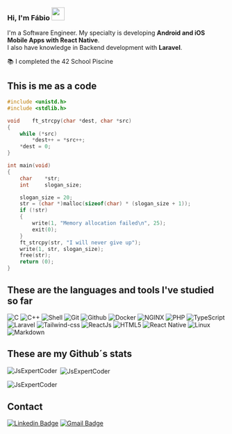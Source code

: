 ### Hi, I'm Fábio <img src="https://media.giphy.com/media/hvRJCLFzcasrR4ia7z/giphy.gif" width="30" >

I'm a Software Engineer. My specialty is developing **Android and iOS Mobile Apps with React Native**. <br>
I also have knowledge in Backend development with **Laravel**.

📚 I completed the 42 School Piscine<br>

## This is me as a code
```c
#include <unistd.h>
#include <stdlib.h>

void	ft_strcpy(char *dest, char *src)
{
	while (*src)
		*dest++ = *src++;
	*dest = 0;
}

int	main(void)
{
	char	*str;
	int		slogan_size;

	slogan_size = 20;
	str = (char *)malloc(sizeof(char) * (slogan_size + 1));
	if (!str)
	{
		write(1, "Memory allocation failed\n", 25);
		exit(0);
	}
	ft_strcpy(str, "I will never give up");
	write(1, str, slogan_size);
	free(str);
	return (0);
}
```

## These are the languages and tools I've studied so far
![C](https://img.shields.io/badge/c-0D1117.svg?style=for-the-badge&logo=c&logoColor=3893F5)
![C++](https://img.shields.io/badge/c++-0D1117.svg?style=for-the-badge&logo=c%2B%2B&logoColor=9445FC)
![Shell](https://img.shields.io/badge/shell-0D1117.svg?style=for-the-badge&logo=gnu-bash&logoColor=white)
![Git](https://img.shields.io/badge/git-0D1117.svg?style=for-the-badge&logo=git&logoColor=F5942C)
![Github](https://img.shields.io/badge/github-0D1117.svg?style=for-the-badge&logo=github&logoColor=white)
![Docker](https://img.shields.io/badge/docker-0D1117.svg?style=for-the-badge&logo=docker&logoColor=4C8CD5)
![NGINX](https://img.shields.io/badge/nginx-0D1117.svg?style=for-the-badge&logo=nginx&logoColor=green)
![PHP](https://img.shields.io/badge/php-0D1117.svg?style=for-the-badge&logo=php&logoColor=9445FC)
![TypeScript](https://img.shields.io/badge/typescript-0D1117.svg?style=for-the-badge&logo=typescript&logoColor=3893F5)
![Laravel](https://img.shields.io/badge/Laravel-0D1117.svg?style=for-the-badge&logo=laravel&logoColor=#f54d3a)
![Tailwind-css](https://img.shields.io/badge/tailwindcss-0D1117.svg?style=for-the-badge&logo=tailwindcss&logoColor=3893F5)
![ReactJs](https://img.shields.io/badge/react-0D1117.svg?style=for-the-badge&logo=react&logoColor=4C8CD5)
![HTML5](https://img.shields.io/badge/html5-0D1117.svg?style=for-the-badge&logo=html5&logoColor=#ff4c1e)
![React Native](https://img.shields.io/badge/RN-0D1117.svg?style=for-the-badge&logo=react&logoColor=4C8CD5)
![Linux](https://img.shields.io/badge/linux-0D1117.svg?style=for-the-badge&logo=linux&logoColor=#f1c604)
![Markdown](https://img.shields.io/badge/markdown-0D1117.svg?style=for-the-badge&logo=markdown&logoColor=white)
 <br>
## These are my Github´s stats
<p><img align="left" src="https://github-readme-stats.vercel.app/api/top-langs?username=JsExpertCoder&show_icons=true&theme=dark&locale=en&layout=compact&langs_count=8&exclude_repo=frontbox,chocolife,championsbarbershop,xPlace&hide=html" alt="JsExpertCoder" /></p>

<p>&nbsp;<img align="center" src="https://github-readme-stats.vercel.app/api?username=JsExpertCoder&show_icons=true&theme=dark&locale=en&text_bold=true" alt="JsExpertCoder" /></p>

<p><img align="center" src="https://github-readme-streak-stats.herokuapp.com/?user=JsExpertCoder&theme=dark" alt="JsExpertCoder"/></p>


## Contact

[![Linkedin Badge](https://img.shields.io/badge/-Linkedin-blue?style=flat-square&logo=Linkedin&logoColor=white&link=https://www.linkedin.com/in/misterjs/)](https://www.linkedin.com/in/misterjs/)
[![Gmail Badge](https://img.shields.io/badge/-misterjs24700@gmail.com-c14438?style=flat-square&logo=Gmail&logoColor=white&link=mailto:misterjs247000@gmail.com)](mailto:misterjs247000@gmail.com)

<!--
**JsExpertCoder/jsExpertCoder** is a ✨ _special_ ✨ repository because its `README.md` (this file) appears on your GitHub profile.

Here are some ideas to get you started:

- 🌱 I’m currently learning ...
- 👯 I’m looking to collaborate on ...
- 🤔 I’m looking for help with ...
- 💬 Ask me about ...
- 📫 How to reach me: ...
- 😄 Pronouns: ...
- ⚡ Fun fact: ...
-- [![YouTube Badge](https://img.shields.io/badge/-YouTube-red?style=flat-square&logo=YouTube&logoColor=white&link=[https://www.linkedin.com/in/orodrigogo/](https://www.youtube.com/@orodrigogo))](https://www.youtube.com/@orodrigogo)
[![Linkedin Badge](https://img.shields.io/badge/-Linkedin-blue?style=flat-square&logo=Linkedin&logoColor=white&link=https://www.linkedin.com/in/orodrigogo/)](https://www.linkedin.com/in/orodrigogo/) 
[![Gmail Badge](https://img.shields.io/badge/-rodrigorgtic@gmail.com-c14438?style=flat-square&logo=Gmail&logoColor=white&link=mailto:rodrigorgtic@gmail.com)](mailto:rodrigorgtic@gmail.com)
[![Instagram Badge](https://img.shields.io/badge/-Instagram-purple?style=flat-square&logo=Instagram&logoColor=white&link=https://www.linkedin.com/in/orodrigogo/)](https://www.instagram.com/orodrigogo/)
